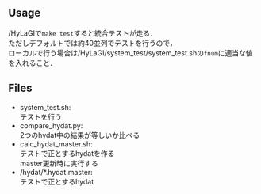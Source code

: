## Usage
/HyLaGIで```make test```すると統合テストが走る．  
ただしデフォルトでは約40並列でテストを行うので，  
ローカルで行う場合は/HyLaGI/system_test/system_test.shの```fnum```に適当な値を入れること．

## Files
- system_test.sh:  
  テストを行う
- compare_hydat.py:  
  2つのhydat中の結果が等しいか比べる
- calc_hydat_master.sh:  
  テストで正とするhydatを作る  
  master更新時に実行する
- /hydat/*.hydat.master:  
  テストで正とするhydat
